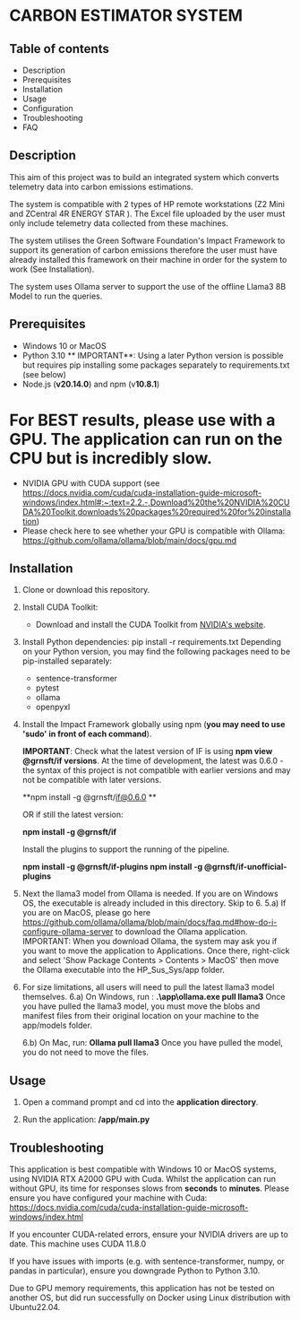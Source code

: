 # CARBON ESTIMATOR SYSTEM

##  Table of contents

- Description
- Prerequisites
- Installation
- Usage
- Configuration
- Troubleshooting
- FAQ

## Description
This aim of this project was to build an integrated system which converts telemetry data into carbon emissions estimations. 

The system is compatible with 2 types of HP remote workstations (Z2 Mini and ZCentral 4R ENERGY STAR ). The Excel file uploaded by the user must only include telemetry data collected from these machines.

The system utilises the Green Software Foundation's Impact Framework to support its generation of carbon emissions therefore the user must have already installed this framework on their machine in order for the system to work (See Installation).

The system uses Ollama server to support the use of the offline Llama3 8B Model to run the queries.

## Prerequisites
- Windows 10 or MacOS
- Python 3.10 
 ** IMPORTANT**: Using a later Python version is possible but requires pip installing some packages separately to requirements.txt (see below)
- Node.js (**v20.14.0**) and npm (v**10.8.1**)

# For BEST results, please use with a GPU. The application can run on the CPU but is incredibly slow.
- NVIDIA GPU with CUDA support (see https://docs.nvidia.com/cuda/cuda-installation-guide-microsoft-windows/index.html#:~:text=2.2.-,Download%20the%20NVIDIA%20CUDA%20Toolkit,downloads%20packages%20required%20for%20installation)
- Please check here to see whether your GPU is compatible with Ollama:  https://github.com/ollama/ollama/blob/main/docs/gpu.md

## Installation
1. Clone or download this repository.


2. Install CUDA Toolkit:
   - Download and install the CUDA Toolkit from [NVIDIA's website](https://developer.nvidia.com/cuda-downloads).


3. Install Python dependencies: 
   pip install -r requirements.txt 
   Depending on your Python version, you may find the following packages need to be pip-installed separately:
   - sentence-transformer
   - pytest
   - ollama
   - openpyxl 

5. Install the Impact Framework globally using npm (**you may need to use 'sudo' in front of each command**).

   **IMPORTANT**: Check what the latest version of IF is using **npm view @grnsft/if versions**. At the time of development, the latest was 0.6.0 - the syntax of this project is not compatible with earlier versions and may not be compatible with later versions.
   
   **npm install -g @grnsft/if@0.6.0 **
   
   OR if still the latest version:
   
   **npm install -g @grnsft/if** 
   
   
   Install the plugins to support the running of the pipeline.
   
   **npm install -g @grnsft/if-plugins
   npm install -g @grnsft/if-unofficial-plugins**


5. Next the llama3 model from Ollama is needed. If you are on Windows OS, the executable is already included in this directory. Skip to 6.
   5.a) If you are on MacOS, please go here https://github.com/ollama/ollama/blob/main/docs/faq.md#how-do-i-configure-ollama-server to download the Ollama application.
   IMPORTANT: When you download Ollama, the system may ask you if you want to move the application to Applications. Once there, right-click and select 'Show Package Contents > Contents > MacOS' then move the Ollama executable into    the HP_Sus_Sys/app folder.
 

6. For size limitations, all users will need to pull the latest llama3 model themselves. 
   6.a) On Windows, run :
     **.\app\ollama.exe pull llama3**
    Once you have pulled the llama3 model, you must move the blobs and manifest files from their original location on your machine to the app/models folder.
   
   6.b) On Mac, run:
   **Ollama pull llama3**
   Once you have pulled the model, you do not need to move the files.



## Usage

1. Open a command prompt and cd into the **application directory**.

2. Run the application: **/app/main.py**



## Troubleshooting

This application is best compatible with Windows 10 or MacOS systems, using NVIDIA RTX A2000 GPU with Cuda. Whilst the application can run without GPU, its time for responses slows from **seconds** to **minutes**. Please ensure you have configured your machine with Cuda: https://docs.nvidia.com/cuda/cuda-installation-guide-microsoft-windows/index.html

If you encounter CUDA-related errors, ensure your NVIDIA drivers are up to date. This machine uses CUDA 11.8.0

If you have issues with imports (e.g. with sentence-transformer, numpy, or pandas in particular), ensure you downgrade Python to Python 3.10.

Due to GPU memory requirements, this application has not be tested on another OS, but did run successfully on Docker using Linux distribution with Ubuntu22.04. 
